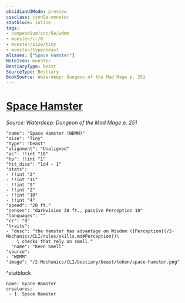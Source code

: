```yaml
---
obsidianUIMode: preview
cssclass: json5e-monster
statblock: inline
tags:
- compendium/src/5e/wdmm
- monster/cr/0
- monster/size/tiny
- monster/type/beast
aliases: ["Space Hamster"]
NoteIcon: monster
BestiaryType: beast
SourceType: Bestiary
BookSource: Waterdeep: Dungeon of the Mad Mage p. 251
---
```

# [Space Hamster](2-Mechanics/CLI/bestiary/beast/space-hamster-wdmm.md)
*Source: Waterdeep: Dungeon of the Mad Mage p. 251*  

```statblock
"name": "Space Hamster (WDMM)"
"size": "Tiny"
"type": "beast"
"alignment": "Unaligned"
"ac": !!int "10"
"hp": !!int "1"
"hit_dice": "1d4 - 1"
"stats":
- !!int "2"
- !!int "11"
- !!int "9"
- !!int "2"
- !!int "10"
- !!int "4"
"speed": "20 ft."
"senses": "darkvision 30 ft., passive Perception 10"
"languages": ""
"cr": "0"
"traits":
- "desc": "the hamster has advantage on Wisdom ([Perception](/2-Mechanics/CLI/rules/skills.md#Perception))\
    \ checks that rely on smell."
  "name": "Keen Smell"
"source":
- "WDMM"
"image": "/2-Mechanics/CLI/bestiary/beast/token/space-hamster.png"
```
^statblock

```encounter-table
name: Space Hamster
creatures:
 - 1: Space Hamster
```